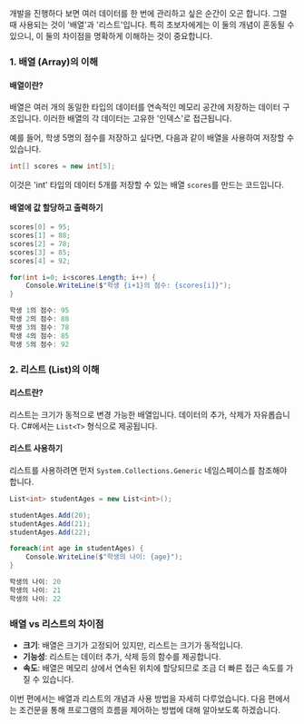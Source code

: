 개발을 진행하다 보면 여러 데이터를 한 번에 관리하고 싶은 순간이 오곤 합니다. 그럴 때 사용되는 것이 '배열'과 '리스트'입니다. 특히 초보자에게는 이 둘의 개념이 혼동될 수 있으니, 이 둘의 차이점을 명확하게 이해하는 것이 중요합니다.

### 1. 배열 (Array)의 이해

#### 배열이란?

배열은 여러 개의 동일한 타입의 데이터를 연속적인 메모리 공간에 저장하는 데이터 구조입니다. 이러한 배열의 각 데이터는 고유한 '인덱스'로 접근됩니다.

예를 들어, 학생 5명의 점수를 저장하고 싶다면, 다음과 같이 배열을 사용하여 저장할 수 있습니다.

```c#
int[] scores = new int[5];
```

이것은 'int' 타입의 데이터 5개를 저장할 수 있는 배열 `scores`를 만드는 코드입니다.

#### 배열에 값 할당하고 출력하기

```c#
scores[0] = 95;
scores[1] = 88;
scores[2] = 78;
scores[3] = 85;
scores[4] = 92;

for(int i=0; i<scores.Length; i++) {
    Console.WriteLine($"학생 {i+1}의 점수: {scores[i]}");
}
```

```c#
학생 1의 점수: 95
학생 2의 점수: 88
학생 3의 점수: 78
학생 4의 점수: 85
학생 5의 점수: 92
```

### 2. 리스트 (List)의 이해

#### 리스트란?

리스트는 크기가 동적으로 변경 가능한 배열입니다. 데이터의 추가, 삭제가 자유롭습니다. C#에서는 `List<T>` 형식으로 제공됩니다.

#### 리스트 사용하기

리스트를 사용하려면 먼저 `System.Collections.Generic` 네임스페이스를 참조해야 합니다.

```c#
List<int> studentAges = new List<int>();

studentAges.Add(20);
studentAges.Add(21);
studentAges.Add(22);

foreach(int age in studentAges) {
    Console.WriteLine($"학생의 나이: {age}");
}
```

```c#
학생의 나이: 20
학생의 나이: 21
학생의 나이: 22
```

### 배열 vs 리스트의 차이점

- **크기**: 배열은 크기가 고정되어 있지만, 리스트는 크기가 동적입니다.
- **기능성**: 리스트는 데이터 추가, 삭제 등의 함수를 제공합니다.
- **속도**: 배열은 메모리 상에서 연속된 위치에 할당되므로 조금 더 빠른 접근 속도를 가질 수 있습니다.

이번 편에서는 배열과 리스트의 개념과 사용 방법을 자세히 다루었습니다. 다음 편에서는 조건문을 통해 프로그램의 흐름을 제어하는 방법에 대해 알아보도록 하겠습니다.